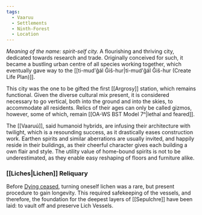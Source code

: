 ```yaml
---
tags:
  - Vaaruu
  - Settlements
  - Ninth-Forest
  - Location
---
```

*Meaning of the name: spirit-self city.*
A flourishing and thriving city, dedicated towards research and trade. Originally conceived for such, it became a bustling urban centre of all species working together, which eventually gave way to the [[ti-mud'ĝál Ĝiš-hur|ti-mud'ĝál Ĝiš-hur (Create Life Plan)]].


This city was the one to be gifted the first [[Argrosy]] station, which remains functional. 
Given the diverse cultural mix present, it is considered necessary to go vertical, both into the ground and into the skies, to accommodate all residents.
Relics of their ages can only be called gizmos, however, some of which, remain [[OA-WS BST Model 7ⁿ|lethal and feared]].

The [[Vaaruú]], said humanoid hybrids, are infusing their architecture with twilight, which is a resounding success, as it drastically eases construction work. Earthen spirits and similar aberrations are usually invited, and happily reside in their buildings, as their cheerful character gives each building a own flair and style. The utility value of home-bound spirits is not to be underestimated, as they enable easy reshaping of floors and furniture alike. 

### [[Liches|Lichen]] Reliquary
Before [Dying ceased](How%20Dying%20ceased.md), turning oneself lichen was a rare, but present procedure to gain longevity. This required safekeeping of the vessels, and therefore, the foundation for the deepest layers of [[Sepulchre]] have been laid: to vault off and preserve Lich Vessels. 